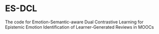 # ES-DCL
The code for Emotion-Semantic-aware Dual Contrastive Learning for Epistemic Emotion Identification of Learner-Generated Reviews in MOOCs
